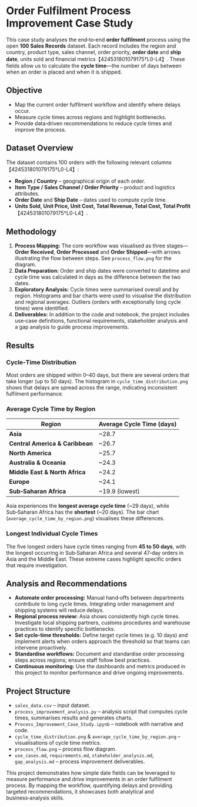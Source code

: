 # Order Fulfilment Process Improvement Case Study

This case study analyses the end‑to‑end **order fulfilment** process using the open **100 Sales Records** dataset.  Each record includes the region and country, product type, sales channel, order priority, **order date** and **ship date**, units sold and financial metrics【424531801079175†L0-L4】.  These fields allow us to calculate the **cycle time**—the number of days between when an order is placed and when it is shipped.

## Objective

* Map the current order fulfilment workflow and identify where delays occur.
* Measure cycle times across regions and highlight bottlenecks.
* Provide data‑driven recommendations to reduce cycle times and improve the process.

## Dataset Overview

The dataset contains 100 orders with the following relevant columns【424531801079175†L0-L4】:

- **Region / Country** – geographical origin of each order.
- **Item Type / Sales Channel / Order Priority** – product and logistics attributes.
- **Order Date** and **Ship Date** – dates used to compute cycle time.
- **Units Sold, Unit Price, Unit Cost, Total Revenue, Total Cost, Total Profit**【424531801079175†L0-L4】.

## Methodology

1. **Process Mapping:** The core workflow was visualised as three stages—**Order Received**, **Order Processed** and **Order Shipped**—with arrows illustrating the flow between steps.  See `process_flow.png` for the diagram.
2. **Data Preparation:**  Order and ship dates were converted to datetime and cycle time was calculated in days as the difference between the two dates.
3. **Exploratory Analysis:**  Cycle times were summarised overall and by region.  Histograms and bar charts were used to visualise the distribution and regional averages.  Outliers (orders with exceptionally long cycle times) were identified.
4. **Deliverables:**  In addition to the code and notebook, the project includes use‑case definitions, functional requirements, stakeholder analysis and a gap analysis to guide process improvements.

## Results

### Cycle‑Time Distribution

Most orders are shipped within 0–40 days, but there are several orders that take longer (up to 50 days).  The histogram in `cycle_time_distribution.png` shows that delays are spread across the range, indicating inconsistent fulfilment performance.

### Average Cycle Time by Region

| Region                               | Average Cycle Time (days) |
|--------------------------------------|---------------------------|
| **Asia**                             | ~28.7                     |
| **Central America & Caribbean**      | ~26.7                     |
| **North America**                    | ~25.7                     |
| **Australia & Oceania**              | ~24.3                     |
| **Middle East & North Africa**       | ~24.2                     |
| **Europe**                           | ~24.1                     |
| **Sub‑Saharan Africa**               | ~19.9 (lowest)            |

Asia experiences the **longest average cycle time** (~29 days), while Sub‑Saharan Africa has the **shortest** (~20 days).  The bar chart (`average_cycle_time_by_region.png`) visualises these differences.

### Longest Individual Cycle Times

The five longest orders have cycle times ranging from **45 to 50 days**, with the longest occurring in Sub‑Saharan Africa and several 47‑day orders in Asia and the Middle East.  These extreme cases highlight specific orders that require investigation.

## Analysis and Recommendations

* **Automate order processing:**  Manual hand‑offs between departments contribute to long cycle times.  Integrating order management and shipping systems will reduce delays.
* **Regional process review:**  Asia shows consistently high cycle times.  Investigate local shipping partners, customs procedures and warehouse practices to identify specific bottlenecks.
* **Set cycle‑time thresholds:**  Define target cycle times (e.g. 10 days) and implement alerts when orders approach the threshold so that teams can intervene proactively.
* **Standardise workflows:**  Document and standardise order processing steps across regions; ensure staff follow best practices.
* **Continuous monitoring:**  Use the dashboards and metrics produced in this project to monitor performance and drive ongoing improvements.

## Project Structure

- `sales_data.csv` – input dataset.
- `process_improvement_analysis.py` – analysis script that computes cycle times, summarises results and generates charts.
- `Process_Improvement_Case_Study.ipynb` – notebook with narrative and code.
- `cycle_time_distribution.png` & `average_cycle_time_by_region.png` – visualisations of cycle time metrics.
- `process_flow.png` – process flow diagram.
- `use_cases.md`, `requirements.md`, `stakeholder_analysis.md`, `gap_analysis.md` – process improvement deliverables.

This project demonstrates how simple date fields can be leveraged to measure performance and drive improvements in an order fulfilment process.  By mapping the workflow, quantifying delays and providing targeted recommendations, it showcases both analytical and business‑analysis skills.
